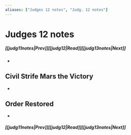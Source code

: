 ```yaml
---
aliases: ["Judges 12 notes", "Judg. 12 notes"]
---
```

# Judges 12 notes
##### <span class=arrow-left></span>[[judg11notes|Prev]]<span class=navigation-separator></span>[[judg12|Read]]<span class=navigation-separator></span>[[judg13notes|Next]]<span class=arrow-right></span>
- 
## Civil Strife Mars the Victory
- 
## Order Restored
- 
##### <span class=arrow-left></span>[[judg11notes|Prev]]<span class=navigation-separator></span>[[judg12|Read]]<span class=navigation-separator></span>[[judg13notes|Next]]<span class=arrow-right></span>